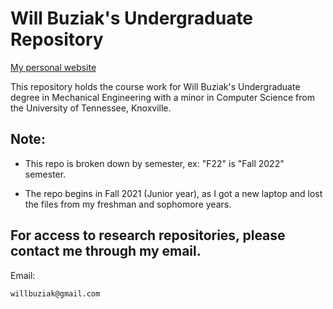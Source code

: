 # Will Buziak's Undergraduate Repository

[My personal website](https://wbuz24.github.io/Undergrad-Repo/)

This repository holds the course work for Will Buziak's Undergraduate degree in Mechanical Engineering with a minor in Computer Science from the University of Tennessee, Knoxville.

## Note:

- This repo is broken down by semester, ex: "F22" is "Fall 2022" semester.

- The repo begins in Fall 2021 (Junior year), as I got a new laptop and lost the files from my freshman and sophomore years.


## For access to research repositories, please contact me through my email.

Email:

```
willbuziak@gmail.com
```
